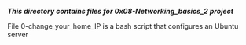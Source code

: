 ***This directory contains files for 0x08-Networking_basics_2 project***

File 0-change_your_home_IP is a bash script that configures an Ubuntu server <br>
